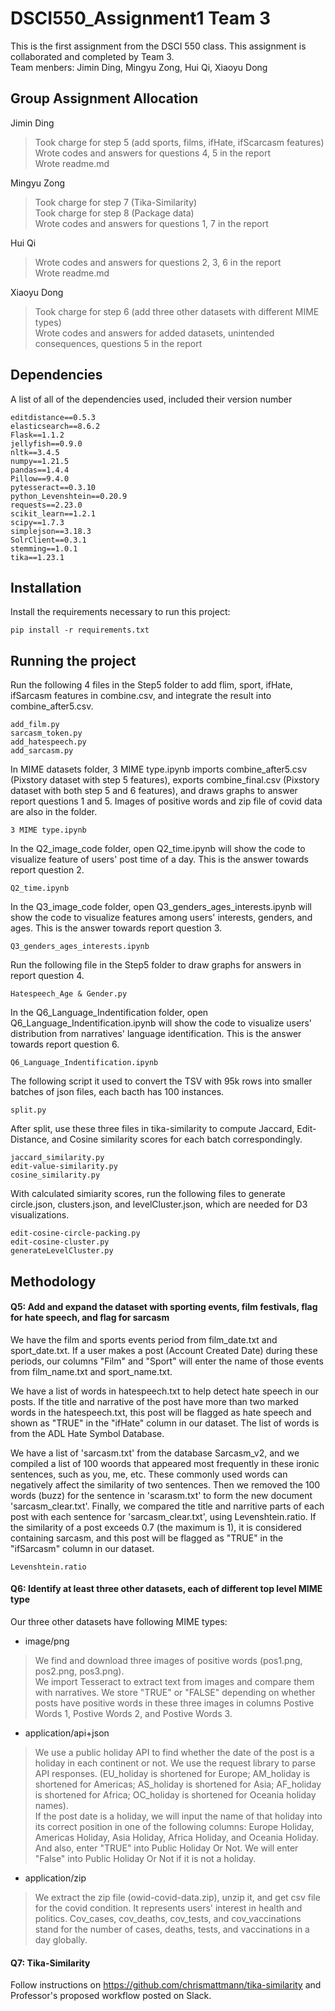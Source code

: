 # DSCI550_Assignment1 Team 3

This is the first assignment from the DSCI 550 class. This assignment is collaborated and completed by Team 3. <br>
Team menbers: Jimin Ding, Mingyu Zong, Hui Qi, Xiaoyu Dong

## Group Assignment Allocation
Jimin Ding
> Took charge for step 5 (add sports, films, ifHate, ifScarcasm features)<br>
Wrote codes and answers for questions 4, 5 in the report<br>
Wrote readme.md

Mingyu Zong
> Took charge for step 7 (Tika-Similarity)<br>
Took charge for step 8 (Package data)<br>
Wrote codes and answers for questions 1, 7 in the report<br>

Hui Qi 
> Wrote codes and answers for questions 2, 3, 6 in the report<br>
Wrote readme.md

Xiaoyu Dong
> Took charge for step 6 (add three other datasets with different MIME types)<br>
Wrote codes and answers for added datasets, unintended consequences, questions 5 in the report<br>



## Dependencies

A list of all of the dependencies used, included their version number  
```
editdistance==0.5.3
elasticsearch==8.6.2
Flask==1.1.2
jellyfish==0.9.0
nltk==3.4.5
numpy==1.21.5
pandas==1.4.4
Pillow==9.4.0
pytesseract==0.3.10
python_Levenshtein==0.20.9
requests==2.23.0
scikit_learn==1.2.1
scipy==1.7.3
simplejson==3.18.3
SolrClient==0.3.1
stemming==1.0.1
tika==1.23.1

```
## Installation

Install the requirements necessary to run this project:  

```
pip install -r requirements.txt
```

## Running the project
Run the following 4 files in the Step5 folder to add flim, sport, ifHate, ifSarcasm features in combine.csv, and integrate the result into combine_after5.csv.
```
add_film.py
sarcasm_token.py
add_hatespeech.py
add_sarcasm.py
```
In MIME datasets folder, 3 MIME type.ipynb imports combine_after5.csv (Pixstory dataset with step 5 features), exports combine_final.csv (Pixstory dataset with both step 5 and 6 features), and draws graphs to answer report questions 1 and 5. Images of positive words and zip file of covid data are also in the folder.
```
3 MIME type.ipynb
```

In the Q2_image_code folder, open Q2_time.ipynb will show the code to visualize feature of users' post time of a day. This is the answer towards report question 2.
```
Q2_time.ipynb
```
In the Q3_image_code folder, open Q3_genders_ages_interests.ipynb will show the code to visualize features among users' interests, genders, and ages. This is the answer towards report question 3.
```
Q3_genders_ages_interests.ipynb
```
Run the following file in the Step5 folder to draw graphs for answers in report question 4.
```
Hatespeech_Age & Gender.py
```
In the Q6_Language_Indentification folder, open Q6_Language_Indentification.ipynb will show the code to visualize users' distribution from narratives' language identification. This is the answer towards report question 6.
```
Q6_Language_Indentification.ipynb
```
The following script it used to convert the TSV with 95k rows into smaller batches of json files, each bacth has 100 instances.
```
split.py
```
After split, use these three files in tika-similarity to compute Jaccard, Edit-Distance, and Cosine similarity scores for each batch correspondingly.
```
jaccard_similarity.py
edit-value-similarity.py
cosine_similarity.py
```
With calculated simiarity scores, run the following files to generate circle.json, clusters.json, and levelCluster.json, which are needed for D3 visualizations.
```
edit-cosine-circle-packing.py
edit-cosine-cluster.py
generateLevelCluster.py
```

## Methodology

#### Q5: Add and expand the dataset with sporting events, film festivals, flag for hate speech, and flag for sarcasm

We have the film and sports events period from film_date.txt and sport_date.txt. If a user makes a post (Account Created Date) during these periods, our columns "Film" and "Sport" will enter the name of those events from film_name.txt and sport_name.txt. 
 
We have a list of words in hatespeech.txt to help detect hate speech in our posts. If the title and narrative of the post have more than two marked words in the hatespeech.txt, this post will be flagged as hate speech and shown as "TRUE" in the "ifHate" column in our dataset. The list of words is from the ADL Hate Symbol Database.  

We have a list of 'sarcasm.txt' from the database Sarcasm_v2, and we compiled a list of 100 woords that appeared most frequently in these ironic sentences, such as you, me, etc. These commonly used words can negatively affect the similarity of two sentences. Then we removed the 100 words (buzz) for the sentence in 'scarasm.txt' to form the new document 'sarcasm_clear.txt'. Finally, we compared the title and narritive parts of each post with each sentence for 'sarcasm_clear.txt', using Levenshtein.ratio. If the similarity of a post exceeds 0.7 (the maximum is 1), it is considered containing sarcasm, and this post will be flagged as "TRUE" in the "ifSarcasm" column in our dataset.

``` 
Levenshtein.ratio
``` 

#### Q6: Identify at least three other datasets, each of different top level MIME type

Our three other datasets have following MIME types:
- image/png
> We find and download three images of positive words (pos1.png, pos2.png, pos3.png). <br>
We import Tesseract to extract text from images and compare them with narratives. We store "TRUE" or "FALSE" depending on whether posts have positive words in these three images in columns Postive Words 1, Postive Words 2, and Postive Words 3.

- application/api+json
> We use a public holiday API to find whether the date of the post is a holiday in each continent or not. We use the request library to parse API responses. (EU_holiday is shortened for Europe; AM_holiday is shortened for Americas; AS_holiday  is shortened for Asia; AF_holiday  is shortened for Africa; OC_holiday is shortened for Oceania holiday names). <br>
If the post date is a holiday, we will input the name of that holiday into its correct position in one of the following columns: Europe Holiday, Americas Holiday, Asia Holiday, Africa Holiday, and Oceania Holiday. And also, enter "TRUE" into Public Holiday Or Not. We will enter "False" into Public Holiday Or Not if it is not a holiday.

- application/zip
> We extract the zip file (owid-covid-data.zip), unzip it, and get csv file for the covid condition. It represents users' interest in health and politics. Cov_cases, cov_deaths, cov_tests, and cov_vaccinations stand for the number of cases, deaths, tests, and vaccinations in a day globally.

#### Q7: Tika-Similarity
Follow instructions on https://github.com/chrismattmann/tika-similarity and Professor's proposed workflow posted on Slack.




